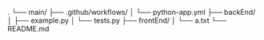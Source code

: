 .
└── main/
    ├── .github/workflows/
    │   └── python-app.yml
    ├── backEnd/
    │   ├── example.py
    │   └── tests.py
    ├── frontEnd/
    │   └── a.txt
    └── README.md